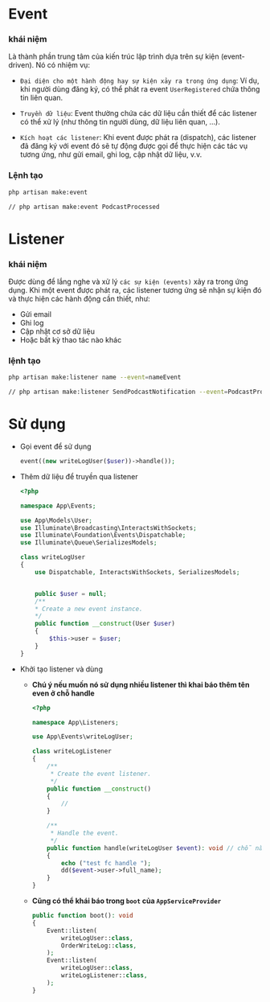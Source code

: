 # Event

### khái niệm

Là thành phần trung tâm của kiến trúc lập trình dựa trên sự kiện (event-driven). Nó có nhiệm vụ:

- `Đại diện cho một hành động hay sự kiện xảy ra trong ứng dụng`: Ví dụ, khi người dùng đăng ký, có thể phát ra event `UserRegistered` chứa thông tin liên quan.
- `Truyền dữ liệu`: Event thường chứa các dữ liệu cần thiết để các listener có thể xử lý (như thông tin người dùng, dữ liệu liên quan, …).

- `Kích hoạt các listener`: Khi event được phát ra (dispatch), các listener đã đăng ký với event đó sẽ tự động được gọi để thực hiện các tác vụ tương ứng, như gửi email, ghi log, cập nhật dữ liệu, v.v.

### Lệnh tạo

```sh
php artisan make:event

// php artisan make:event PodcastProcessed
```

# Listener

### khái niệm

Được dùng để lắng nghe và xử lý `các sự kiện (events)` xảy ra trong ứng dụng. Khi một event được phát ra, các listener tương ứng sẽ nhận sự kiện đó và thực hiện các hành động cần thiết, như:

- Gửi email
- Ghi log
- Cập nhật cơ sở dữ liệu
- Hoặc bất kỳ thao tác nào khác

### lệnh tạo

```sh
php artisan make:listener name --event=nameEvent

// php artisan make:listener SendPodcastNotification --event=PodcastProcessed
```

# Sử dụng

- Gọi event để sử dụng
  ```php
  event((new writeLogUser($user))->handle());
  ```
- Thêm dữ liệu để truyền qua listener

  ```php
  <?php

  namespace App\Events;

  use App\Models\User;
  use Illuminate\Broadcasting\InteractsWithSockets;
  use Illuminate\Foundation\Events\Dispatchable;
  use Illuminate\Queue\SerializesModels;

  class writeLogUser
  {
      use Dispatchable, InteractsWithSockets, SerializesModels;


      public $user = null;
      /**
      * Create a new event instance.
      */
      public function __construct(User $user)
      {
          $this->user = $user;
      }
  }
  ```

- Khởi tạo listener và dùng

  - **Chú ý nếu muốn nó sử dụng nhiều listener thì khai báo thêm tên even ở chỗ handle**

    ```php
    <?php

    namespace App\Listeners;

    use App\Events\writeLogUser;

    class writeLogListener
    {
        /**
         * Create the event listener.
         */
        public function __construct()
        {
            //
        }

        /**
         * Handle the event.
         */
        public function handle(writeLogUser $event): void // chỗ này nè
        {
            echo ("test fc handle ");
            dd($event->user->full_name);
        }
    }

    ```

  - **Cũng có thể khái báo trong `boot` của `AppServiceProvider`**

    ```php
    public function boot(): void
    {
        Event::listen(
            writeLogUser::class,
            OrderWriteLog::class,
        );
        Event::listen(
            writeLogUser::class,
            writeLogListener::class,
        );
    }
    ```
